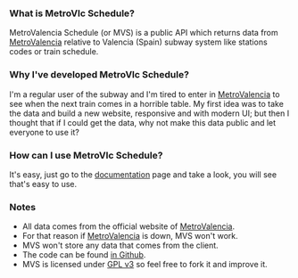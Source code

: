 ### What is MetroVlc Schedule?
MetroValencia Schedule (or MVS) is a public API which returns data from [MetroValencia](http://www.metrovalencia.es) relative
to Valencia (Spain) subway system like stations codes or train schedule.

### Why I've developed MetroVlc Schedule?
I'm a regular user of the subway and I'm tired to enter in [MetroValencia](http://www.metrovalencia.es) to see when the next
train comes in a horrible table. My first idea was to take the data and build a new website, responsive and with modern UI;
but then I thought that if I could get the data, why not make this data public and let everyone to use it?

### How can I use MetroVlc Schedule?
It's easy, just go to the [documentation](documentation) page and take a look, you will see that's easy to use.

### Notes
- All data comes from the official website of [MetroValencia](http://www.metrovalencia.es).
- For that reason if [MetroValencia](http://www.metrovalencia.es) is down, MVS won't work.
- MVS won't store any data that comes from the client.
- The code can be found [in Github](https://github.com/legomolina/MetroVlcSchedule).
- MVS is licensed under [GPL v3](https://www.gnu.org/licenses/gpl-3.0.en.html) so feel free to fork it and improve it.